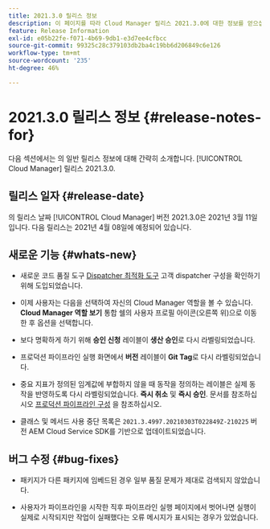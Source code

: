 ```yaml
---
title: 2021.3.0 릴리스 정보
description: 이 페이지를 따라 Cloud Manager 릴리스 2021.3.0에 대한 정보를 얻으십시오
feature: Release Information
exl-id: e05b22fe-f071-4b69-9db1-e3d7ee4cfbcc
source-git-commit: 99325c28c379103db2ba4c19bb6d206849c6e126
workflow-type: tm+mt
source-wordcount: '235'
ht-degree: 46%

---
```


# 2021.3.0 릴리스 정보 {#release-notes-for}

다음 섹션에서는 의 일반 릴리스 정보에 대해 간략히 소개합니다. [!UICONTROL Cloud Manager] 릴리스 2021.3.0.

## 릴리스 일자 {#release-date}

의 릴리스 날짜 [!UICONTROL Cloud Manager] 버전 2021.3.0은 2021년 3월 11일입니다.
다음 릴리스는 2021년 4월 08일에 예정되어 있습니다.

## 새로운 기능 {#whats-new}

* 새로운 코드 품질 도구 [Dispatcher 최적화 도구](https://experienceleague.adobe.com/docs/experience-manager-cloud-manager/using/how-to-use/custom-code-quality-rules.html?lang=en#dispatcher-optimization-tool-rules) 고객 dispatcher 구성을 확인하기 위해 도입되었습니다.

* 이제 사용자는 다음을 선택하여 자신의 Cloud Manager 역할을 볼 수 있습니다. **Cloud Manager 역할 보기** 통합 쉘의 사용자 프로필 아이콘(오른쪽 위)으로 이동한 후 옵션을 선택합니다.

* 보다 명확하게 하기 위해 **승인 신청** 레이블이 **생산 승인**&#x200B;로 다시 라벨링되었습니다.

* 프로덕션 파이프라인 실행 화면에서 **버전** 레이블이 **Git Tag**&#x200B;로 다시 라벨링되었습니다.

* 중요 지표가 정의된 임계값에 부합하지 않을 때 동작을 정의하는 레이블은 실제 동작을 반영하도록 다시 라벨링되었습니다. **즉시 취소** 및 **즉시 승인**. 문서를 참조하십시오 [프로덕션 파이프라인 구성](/help/using/production-pipelines.md) 을 참조하십시오.

* 클래스 및 메서드 사용 중단 목록은 `2021.3.4997.20210303T022849Z-210225` 버전 AEM Cloud Service SDK를 기반으로 업데이트되었습니다.

## 버그 수정 {#bug-fixes}

* 패키지가 다른 패키지에 임베드된 경우 일부 품질 문제가 제대로 검색되지 않았습니다.

* 사용자가 파이프라인을 시작한 직후 파이프라인 실행 페이지에서 벗어나면 실행이 실제로 시작되지만 작업이 실패했다는 오류 메시지가 표시되는 경우가 있었습니다.
